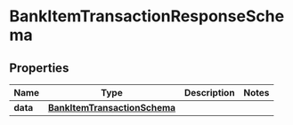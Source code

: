 

# BankItemTransactionResponseSchema


## Properties

| Name | Type | Description | Notes |
|------------ | ------------- | ------------- | -------------|
|**data** | [**BankItemTransactionSchema**](BankItemTransactionSchema.md) |  |  |



